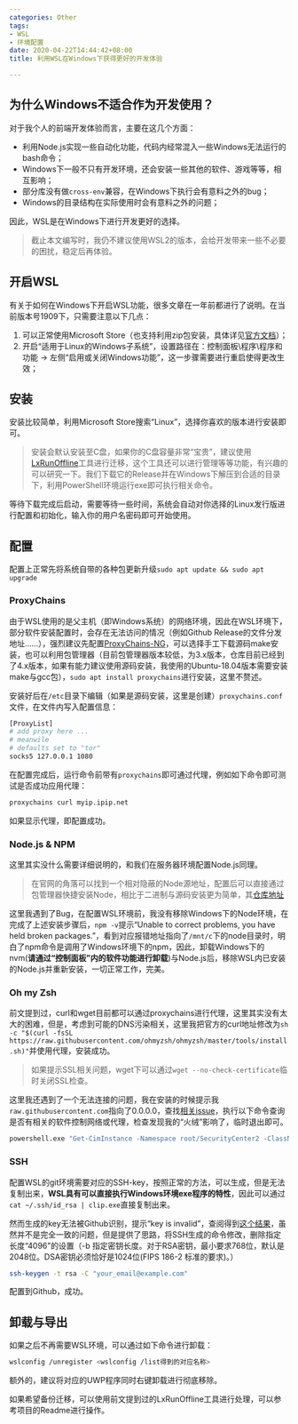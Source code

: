 ```yaml
---
categories: Other
tags:
- WSL
- 环境配置
date: 2020-04-22T14:44:42+08:00
title: 利用WSL在Windows下获得更好的开发体验

---
```

## 为什么Windows不适合作为开发使用？

对于我个人的前端开发体验而言，主要在这几个方面：

- 利用Node.js实现一些自动化功能，代码内经常混入一些Windows无法运行的bash命令；
- Windows下一般不只有开发环境，还会安装一些其他的软件、游戏等等，相互影响；
- 部分库没有做`cross-env`兼容，在Windows下执行会有意料之外的bug；
- Windows的目录结构在实际使用时会有意料之外的问题；

因此，WSL是在Windows下进行开发更好的选择。

> 截止本文编写时，我仍不建议使用WSL2的版本，会给开发带来一些不必要的困扰，稳定后再体验。

## 开启WSL

有关于如何在Windows下开启WSL功能，很多文章在一年前都进行了说明。在当前版本号1909下，只需要注意以下几点：

1. 可以正常使用Microsoft Store（也支持利用zip包安装，具体详见[官方文档](https://docs.microsoft.com/en-us/windows/wsl/install-manual)）；
2. 开启“适用于Linux的Windows子系统”，设置路径在：控制面板\程序\程序和功能 -> 左侧“启用或关闭Windows功能”，这一步骤需要进行重启使得更改生效；

## 安装

安装比较简单，利用Microsoft Store搜索“Linux”，选择你喜欢的版本进行安装即可。

> 安装会默认安装至C盘，如果你的C盘容量非常“宝贵”，建议使用[LxRunOffline](https://github.com/DDoSolitary/LxRunOffline)工具进行迁移，这个工具还可以进行管理等等功能，有兴趣的可以研究一下。我们下载它的Release并在Windows下解压到合适的目录下，利用PowerShell环境运行exe即可执行相关命令。

等待下载完成后启动，需要等待一些时间，系统会自动对你选择的Linux发行版进行配置和初始化，输入你的用户名密码即可开始使用。

## 配置

配置上正常先将系统自带的各种包更新升级`sudo apt update && sudo apt upgrade`

### ProxyChains

由于WSL使用的是父主机（即Windows系统）的网络环境，因此在WSL环境下，部分软件安装配置时，会存在无法访问的情况（例如Github Release的文件分发地址……），强烈建议先配置[ProxyChains-NG](https://github.com/rofl0r/proxychains-ng)，可以选择手工下载源码make安装，也可以利用包管理器（目前包管理器版本较低，为3.x版本，仓库目前已经到了4.x版本，如果有能力建议使用源码安装，我使用的Ubuntu-18.04版本需要安装make与gcc包），`sudo apt install proxychains`进行安装，这里不赘述。

安装好后在`/etc`目录下编辑（如果是源码安装，这里是创建）`proxychains.conf`文件，在文件内写入配置信息：

```bash
[ProxyList]
# add proxy here ...
# meanwile
# defaults set to "tor"
socks5 127.0.0.1 1080
```

在配置完成后，运行命令前带有`proxychains`即可通过代理，例如如下命令即可测试是否成功应用代理：

```bash
proxychains curl myip.ipip.net
```

如果显示代理，即配置成功。

### Node.js & NPM

这里其实没什么需要详细说明的，和我们在服务器环境配置Node.js同理。

> 在官网的角落可以找到一个相对隐蔽的Node源地址，配置后可以直接通过包管理器快捷安装Node，相比于二进制与源码安装更为简单，其[仓库地址](https://github.com/nodesource/distributions)

这里我遇到了Bug，在配置WSL环境前，我没有移除Windows下的Node环境，在完成了上述安装步骤后，`npm -v`提示“Unable to correct problems, you have held broken packages.”，看到对应报错地址指向了`/mnt/c`下的node目录时，明白了npm命令是调用了Windows环境下的npm，因此，卸载Windows下的nvm(__请通过“控制面板”内的软件功能进行卸载__)与Node.js后，移除WSL内已安装的Node.js并重新安装，一切正常工作，完美。

### Oh my Zsh

前文提到过，curl和wget目前都可以通过proxychains进行代理，这里其实没有太大的困难，但是，考虑到可能的DNS污染相关，这里我把官方的curl地址修改为`sh -c "$(curl -fsSL https://raw.githubusercontent.com/ohmyzsh/ohmyzsh/master/tools/install.sh)"`并使用代理，安装成功。

> 如果提示SSL相关问题，wget下可以通过`wget --no-check-certificate`临时关闭SSL检查。

这里我还遇到了一个无法连接的问题，我在安装的时候提示我`raw.githubusercontent.com`指向了0.0.0.0，查找[相关issue](https://github.com/microsoft/WSL/issues/3761)，执行以下命令查询是否有相关的软件控制网络或代理，检查发现我的“火绒”影响了，临时退出即可。

```bash
powershell.exe "Get-CimInstance -Namespace root/SecurityCenter2 -ClassName AntivirusProduct" | grep displayName
```

### SSH

配置WSL的git环境需要对应的SSH-key，按照正常的方法，可以生成，但是无法复制出来，__WSL具有可以直接执行Windows环境exe程序的特性__，因此可以通过`cat ~/.ssh/id_rsa | clip.exe`直接复制出来。

然而生成的key无法被Github识别，提示“key is invalid”，查阅得到[这个结果](https://stackoverflow.com/questions/47859437/windows-10-openssh-key-invalid-format)，虽然并不是完全一致的问题，但是提供了思路，将SSH生成的命令修改，删除指定长度“4096”的设置（-b 指定密钥长度。对于RSA密钥，最小要求768位，默认是2048位。DSA密钥必须恰好是1024位(FIPS 186-2 标准的要求)。）

```bash
ssh-keygen -t rsa -C "your_email@example.com"
```

配置到Github，成功。

## 卸载与导出

如果之后不再需要WSL环境，可以通过如下命令进行卸载：

```bash
wslconfig /unregister <wslconfig /list得到的对应名称>
```

额外的，建议将对应的UWP程序同时右键卸载进行彻底移除。

如果希望备份迁移，可以使用前文提到过的LxRunOffline工具进行处理，可以参考项目的Readme进行操作。